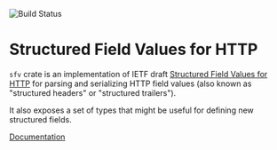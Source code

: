 ![Build Status](https://github.com/undef1nd/structured-headers/workflows/CI/badge.svg)

# Structured Field Values for HTTP

`sfv` crate is an implementation of IETF draft [Structured Field Values for HTTP](https://httpwg.org/http-extensions/draft-ietf-httpbis-header-structure.html) for parsing and serializing HTTP field values (also known as "structured headers" or "structured trailers").

It also exposes a set of types that might be useful for defining new structured fields.

[Documentation](https://crates.io/crates/sfv)
